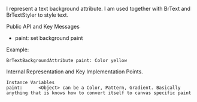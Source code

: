 I represent a text background attribute.
I am used together with BrText and BrTextStyler to style text.

Public API and Key Messages

- paint: set background paint

Example:

	BrTextBackgroundAttribute paint: Color yellow
 
Internal Representation and Key Implementation Points.

    Instance Variables
	paint:		<Object> can be a Color, Pattern, Gradient. Basically anything that is knows how to convert itself to canvas specific paint